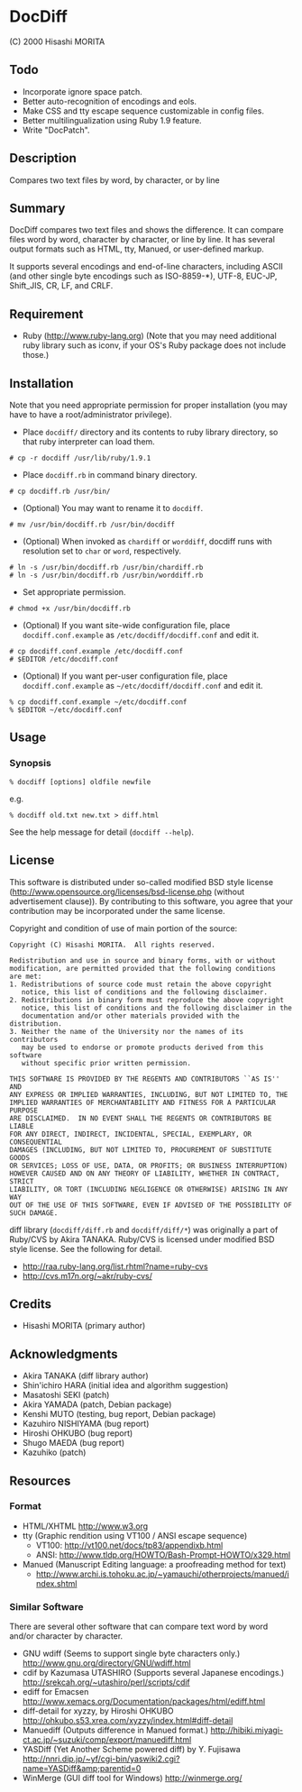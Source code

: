 # DocDiff

(C) 2000 Hisashi MORITA

## Todo

* Incorporate ignore space patch.
* Better auto-recognition of encodings and eols.
* Make CSS and tty escape sequence customizable in config files.
* Better multilingualization using Ruby 1.9 feature.
* Write "DocPatch".


## Description

Compares two text files by word, by character, or by line

## Summary

DocDiff compares two text files and shows the difference.  It can compare files word by word, character by character, or line by line.  It has several output formats such as HTML, tty, Manued, or user-defined markup.

It supports several encodings and end-of-line characters, including ASCII (and other single byte encodings such as ISO-8859-*), UTF-8, EUC-JP, Shift_JIS, CR, LF, and CRLF.


## Requirement

* Ruby (http://www.ruby-lang.org)
  (Note that you may need additional ruby library such as iconv, if your OS's Ruby package does not include those.)

## Installation

Note that you need appropriate permission for proper installation (you may have to have a root/administrator privilege).

* Place `docdiff/` directory and its contents to ruby library directory, so that ruby interpreter can load them.

```
# cp -r docdiff /usr/lib/ruby/1.9.1
```

* Place `docdiff.rb` in command binary directory.

```
# cp docdiff.rb /usr/bin/
```

* (Optional) You may want to rename it to `docdiff`.

```
# mv /usr/bin/docdiff.rb /usr/bin/docdiff
```

* (Optional) When invoked as `chardiff` or `worddiff`, docdiff runs with resolution set to `char` or `word`, respectively.

```
# ln -s /usr/bin/docdiff.rb /usr/bin/chardiff.rb
# ln -s /usr/bin/docdiff.rb /usr/bin/worddiff.rb
```

* Set appropriate permission.

```
# chmod +x /usr/bin/docdiff.rb
```

* (Optional) If you want site-wide configuration file, place `docdiff.conf.example` as `/etc/docdiff/docdiff.conf` and edit it.

```
# cp docdiff.conf.example /etc/docdiff.conf
# $EDITOR /etc/docdiff.conf
```

* (Optional) If you want per-user configuration file, place `docdiff.conf.example` as `~/etc/docdiff/docdiff.conf` and edit it.

```
% cp docdiff.conf.example ~/etc/docdiff.conf
% $EDITOR ~/etc/docdiff.conf
```

## Usage

### Synopsis

    % docdiff [options] oldfile newfile

e.g.

    % docdiff old.txt new.txt > diff.html

See the help message for detail (`docdiff --help`).

## License

This software is distributed under so-called modified BSD style license (http://www.opensource.org/licenses/bsd-license.php (without advertisement clause)).  By contributing to this software, you agree that your contribution may be incorporated under the same license.

Copyright and condition of use of main portion of the source:

```
Copyright (C) Hisashi MORITA.  All rights reserved.

Redistribution and use in source and binary forms, with or without
modification, are permitted provided that the following conditions
are met:
1. Redistributions of source code must retain the above copyright
   notice, this list of conditions and the following disclaimer.
2. Redistributions in binary form must reproduce the above copyright
   notice, this list of conditions and the following disclaimer in the
   documentation and/or other materials provided with the distribution.
3. Neither the name of the University nor the names of its contributors
   may be used to endorse or promote products derived from this software
   without specific prior written permission.

THIS SOFTWARE IS PROVIDED BY THE REGENTS AND CONTRIBUTORS ``AS IS'' AND
ANY EXPRESS OR IMPLIED WARRANTIES, INCLUDING, BUT NOT LIMITED TO, THE
IMPLIED WARRANTIES OF MERCHANTABILITY AND FITNESS FOR A PARTICULAR PURPOSE
ARE DISCLAIMED.  IN NO EVENT SHALL THE REGENTS OR CONTRIBUTORS BE LIABLE
FOR ANY DIRECT, INDIRECT, INCIDENTAL, SPECIAL, EXEMPLARY, OR CONSEQUENTIAL
DAMAGES (INCLUDING, BUT NOT LIMITED TO, PROCUREMENT OF SUBSTITUTE GOODS
OR SERVICES; LOSS OF USE, DATA, OR PROFITS; OR BUSINESS INTERRUPTION)
HOWEVER CAUSED AND ON ANY THEORY OF LIABILITY, WHETHER IN CONTRACT, STRICT
LIABILITY, OR TORT (INCLUDING NEGLIGENCE OR OTHERWISE) ARISING IN ANY WAY
OUT OF THE USE OF THIS SOFTWARE, EVEN IF ADVISED OF THE POSSIBILITY OF
SUCH DAMAGE.
```

diff library (`docdiff/diff.rb` and `docdiff/diff/*`) was originally a part of Ruby/CVS by Akira TANAKA.
Ruby/CVS is licensed under modified BSD style license.
See the following for detail.

* http://raa.ruby-lang.org/list.rhtml?name=ruby-cvs
* http://cvs.m17n.org/~akr/ruby-cvs/

## Credits

* Hisashi MORITA (primary author)

## Acknowledgments

* Akira TANAKA (diff library author)</li>
* Shin'ichiro HARA (initial idea and algorithm suggestion)</li>
* Masatoshi SEKI (patch)</li>
* Akira YAMADA (patch, Debian package)</li>
* Kenshi MUTO (testing, bug report, Debian package)</li>
* Kazuhiro NISHIYAMA (bug report)</li>
* Hiroshi OHKUBO (bug report)</li>
* Shugo MAEDA (bug report)</li>
* Kazuhiko (patch)</li>


## Resources

### Format

* HTML/XHTML http://www.w3.org
* tty (Graphic rendition using VT100 / ANSI escape sequence)
    * VT100: http://vt100.net/docs/tp83/appendixb.html
    * ANSI: http://www.tldp.org/HOWTO/Bash-Prompt-HOWTO/x329.html
* Manued (Manuscript Editing language: a proofreading method for text)
    * http://www.archi.is.tohoku.ac.jp/~yamauchi/otherprojects/manued/index.shtml

### Similar Software

There are several other software that can compare text word by word and/or character by character.

* GNU wdiff (Seems to support single byte characters only.)
     http://www.gnu.org/directory/GNU/wdiff.html
* cdif by Kazumasa UTASHIRO (Supports several Japanese encodings.)
     http://srekcah.org/~utashiro/perl/scripts/cdif
* ediff for Emacsen
     http://www.xemacs.org/Documentation/packages/html/ediff.html
* diff-detail for xyzzy, by Hiroshi OHKUBO
     http://ohkubo.s53.xrea.com/xyzzy/index.html#diff-detail
* Manuediff (Outputs difference in Manued format.)
     http://hibiki.miyagi-ct.ac.jp/~suzuki/comp/export/manuediff.html
* YASDiff (Yet Another Scheme powered diff) by Y. Fujisawa
     http://nnri.dip.jp/~yf/cgi-bin/yaswiki2.cgi?name=YASDiff&amp;parentid=0
* WinMerge (GUI diff tool for Windows)
     http://winmerge.org/
